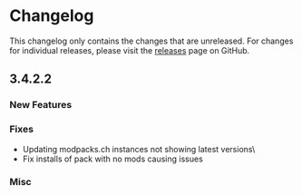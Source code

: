 # Changelog

This changelog only contains the changes that are unreleased. For changes for individual releases, please visit the
[releases](https://github.com/ATLauncher/ATLauncher/releases) page on GitHub.

## 3.4.2.2

### New Features

### Fixes
- Updating modpacks.ch instances not showing latest versions\
- Fix installs of pack with no mods causing issues

### Misc
